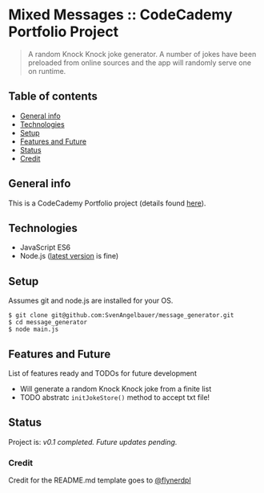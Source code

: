 # Mixed Messages :: CodeCademy Portfolio Project
> A random Knock Knock joke generator. A number of jokes have been preloaded from online sources and the app will randomly serve one on runtime.

## Table of contents
* [General info](#general-info)
* [Technologies](#technologies)
* [Setup](#setup)
* [Features and Future](#features)
* [Status](#status)
* [Credit](#Credit)

## General info
This is a CodeCademy Portfolio project (details found [here](https://www.codecademy.com/paths/full-stack-engineer-career-path/tracks/fscp-javascript-syntax-portfolio-project/modules/fscp-mixed-messages/kanban_projects/mixed-messages)).

## Technologies
* JavaScript ES6
* Node.js ([latest version](https://nodejs.org/en/download/) is fine)

## Setup
Assumes git and node.js are installed for your OS.

```
$ git clone git@github.com:SvenAngelbauer/message_generator.git
$ cd message_generator
$ node main.js
```
## Features and Future
List of features ready and TODOs for future development
* Will generate a random Knock Knock joke from a finite list
* TODO abstratc `initJokeStore()` method to accept txt file!

## Status
Project is: _v0.1 completed. Future updates pending._

### Credit
Credit for the README.md template goes to [@flynerdpl](https://www.flynerd.pl/)